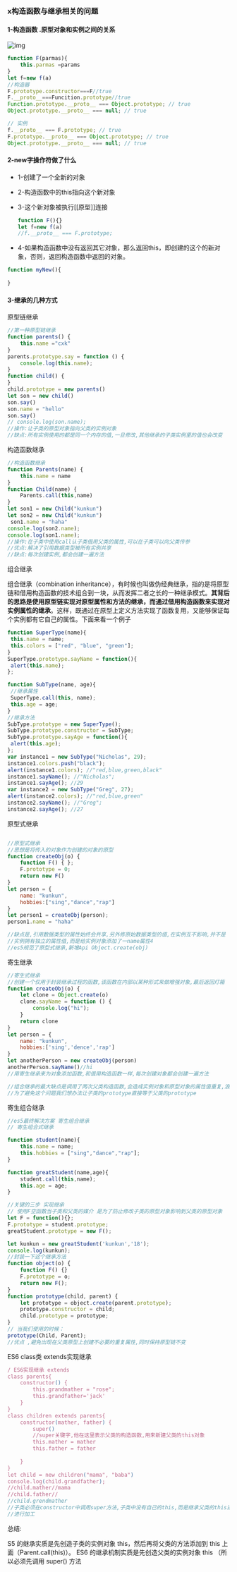 ### x构造函数与继承相关的问题

#### 1-构造函数 .原型对象和实例之间的关系

![img](https://user-gold-cdn.xitu.io/2019/2/18/169014cf74620047?imageslim)

```js
function F(parmas){
    this.parmas =params
}
let f=new f(a)
//构造器
F.prototype.constructor===F//true
F.__proto__===Funcition.prototype//true
Function.prototype.__proto__ === Object.prototype; // true
Object.prototype.__proto__ === null; // true

// 实例
f.__proto__ === F.prototype; // true
F.prototype.__proto__ === Object.prototype; // true
Object.prototype.__proto__ === null; // true

```

#### 2-new字操作符做了什么

- 1-创建了一个全新的对象

- 2-构造函数中的this指向这个新对象

- 3-这个新对象被执行[[原型]]连接  

  ```js
  function F(){}
  let f=new f(a)
  //f.__proto__ === F.prototype; 
  ```

- 4-如果构造函数中没有返回其它对象，那么返回this，即创建的这个的新对象，否则，返回构造函数中返回的对象。

```js
function myNew(){
    
}
```



#### 3-继承的几种方式

原型链继承

```js
//第一种原型链继承
function parents() {
    this.name ="cxk"
}
parents.prototype.say = function () {
    console.log(this.name);
}
function child() {
}
child.prototype = new parents()
let son = new child()
son.say()
son.name = "hello"
son.say()
// console.log(son.name);
//操作:让子类的原型对象指向父类的实例对象
//缺点:所有实例使用的都是同一个内存的值,一旦修改,其他继承的子类实例里的值也会改变
```

构造函数继承

```js
//构造函数继承
function Parents(name) {
    this.name = name
}
function Child(name) {
    Parents.call(this,name)
}
let son1 = new Child("kunkun")
let son2 = new Child("kunkun")
 son1.name = "haha"
console.log(son2.name);
console.log(son1.name);
//操作:在子类中使用call认子类借用父类的属性,可以在子类可以向父类传参
//优点:解决了引用数据类型被所有实例共享
//缺点:每次创建实例,都会创建一遍方法
```

组合继承

组合继承（combination inheritance），有时候也叫做伪经典继承，指的是将原型链和借用构造函数的技术组合到一块，从而发挥二者之长的一种继承模式。**其背后的思路是使用原型链实现对原型属性和方法的继承，而通过借用构造函数来实现对实例属性的继承**。这样，既通过在原型上定义方法实现了函数复用，又能够保证每个实例都有它自己的属性。下面来看一个例子

```js
function SuperType(name){
 this.name = name;
 this.colors = ["red", "blue", "green"];
}
SuperType.prototype.sayName = function(){
 alert(this.name);
}; 

function SubType(name, age){
 //继承属性
 SuperType.call(this, name);
 this.age = age;
} 
//继承方法
SubType.prototype = new SuperType();
SubType.prototype.constructor = SubType;
SubType.prototype.sayAge = function(){
 alert(this.age);
};
var instance1 = new SubType("Nicholas", 29);
instance1.colors.push("black");
alert(instance1.colors); //"red,blue,green,black"
instance1.sayName(); //"Nicholas";
instance1.sayAge(); //29
var instance2 = new SubType("Greg", 27);
alert(instance2.colors); //"red,blue,green"
instance2.sayName(); //"Greg";
instance2.sayAge(); //27 
```

原型式继承

```js

//原型式继承
//思想是将传入的对象作为创建的对象的原型
function createObj(o) {
    function F() { };
    F.prototype = 0;
    return new F()
}
let person = {
    name: "kunkun",
    hobbies:["sing","dance","rap"]
}
let person1 = createObj(person);
person1.name = "haha"

//缺点是,引用数据类型的属性始终会共享,另外修原始数据类型的值,在实例互不影响,并不是
//实例拥有独立的属性值,而是给实例对象添加了一name属性4
//es5规范了原型式继承,新增Api Object.create(obj)
```

寄生继承

```js
//寄生式继承
//创建一个仅用于封装继承过程的函数,该函数在内部以某种形式来做增强对象,最后返回灯箱
function createObj(o) {
    let clone = Object.create(o)
    clone.sayName = function () {
        console.log("hi");
    }
    return clone
}
let person = {
    name: "kunkun",
    hobbies:['sing','dence','rap']
}
let anotherPerson = new createObj(person)
anotherPerson.sayName()//hi
//用寄生继承来为对象添加函数,和借用构造函数一样,每次创建对象都会创建一遍方法

//组合继承的最大缺点是调用了两次父类构造函数,会造成实例对象和原型对象的属性值重复,浪费储存空间
//为了避免这个问题我们想办法让子类的prototype直接等于父类的prototype
```

寄生组合继承

```js
//es5最终解决方案 寄生组合继承
// 寄生组合式继承

function student(name){
    this.name = name;
    this.hobbies = ["sing","dance","rap"];
}

function greatStudent(name,age){
    student.call(this,name);
    this.age = age;
}

//关键的三步 实现继承
// 使用F空函数当子类和父类的媒介 是为了防止修改子类的原型对象影响到父类的原型对象
let F = function(){};
F.prototype = student.prototype;
greatStudent.prototype = new F();

let kunkun = new greatStudent('kunkun','18');
console.log(kunkun);
//封装一下这个继承方法
function object(o) {
    function F() {}
    F.prototype = o;
    return new F();
}
function prototype(child, parent) {
    let prototype = object.create(parent.prototype);
    prototype.constructor = child;
    child.prototype = prototype;
}
// 当我们使用的时候：
prototype(Child, Parent);
//优点 ,避免出现在父类原型上创建不必要的重复属性,同时保持原型链不变
```

ES6 class类 extends实现继承

```js
/ ES6实现继承 extends
class parents{
    constructor() {
        this.grandmather = "rose";
        this.grandfather='jack'
    }
}
class children extends parents{
    constructor(mather, father) {
        super()
        //super关键字,他在这里表示父类的构造函数,用来新建父类的this对象
        this.mather = mather
        this.father = father
        
    }
}
let child = new children("mama", "baba")
console.log(child.grandfather);
//child.mather//mama
//child.father//
//child.grendmather
//子类必须在constructor中调用super方法,子类中没有自己的this,而是继承父类的this进行/
//进行加工

```

总结:

S5 的继承实质是先创造子类的实例对象 this，然后再将父类的方法添加到 this 上面（Parent.call(this)）。
ES6 的继承机制实质是先创造父类的实例对象 this （所以必须先调用 super() 方法